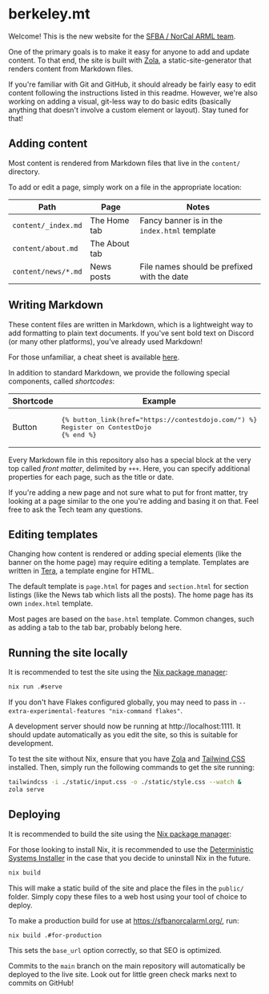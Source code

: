 # berkeley.mt

Welcome! This is the new website for the
[SFBA / NorCal ARML team](https://sfbanorcalarml.org/).

One of the primary goals is to make it easy for anyone to add and update
content. To that end, the site is built with [Zola](https://getzola.org/), a
static-site-generator that renders content from Markdown files.

If you're familiar with Git and GitHub, it should already be fairly easy to edit
content following the instructions listed in this readme. However, we're also
working on adding a visual, git-less way to do basic edits (basically anything
that doesn't involve a custom element or layout). Stay tuned for that!

## Adding content

Most content is rendered from Markdown files that live in the `content/`
directory.

To add or edit a page, simply work on a file in the appropriate location:

| Path                        | Page               | Notes                                        |
| --------------------------- | ------------------ | -------------------------------------------- |
| `content/_index.md`         | The Home tab       | Fancy banner is in the `index.html` template |
| `content/about.md`          | The About tab      |                                              |
| `content/news/*.md`         | News posts         | File names should be prefixed with the date  |

## Writing Markdown

These content files are written in Markdown, which is a lightweight way to add
formatting to plain text documents. If you've sent bold text on Discord (or many
other platforms), you've already used Markdown!

For those unfamiliar, a cheat sheet is available
[here](https://commonmark.org/help/).

In addition to standard Markdown, we provide the following special components,
called _shortcodes_:

<table>
  <thead>
    <th>Shortcode</th>
    <th>Example</th>
    <th>Rendered</th>
  </thead>
  <tbody>
    <td>Button</td>
    <td>
<pre>
{% button_link(href="https://contestdojo.com/") %}
Register on ContestDojo
{% end %}
</pre>
    </td>
    <td>
      <img src="button-example.png">
    </td>
  </tbody>
</table>

Every Markdown file in this repository also has a special block at the very top
called _front matter_, delimited by `+++`. Here, you can specify additional
properties for each page, such as the title or date.

If you're adding a new page and not sure what to put for front matter, try
looking at a page similar to the one you're adding and basing it on that. Feel
free to ask the Tech team any questions.

## Editing templates

Changing how content is rendered or adding special elements (like the banner on
the home page) may require editing a template. Templates are written in
[Tera](https://keats.github.io/tera/), a template engine for HTML.

The default template is `page.html` for pages and `section.html` for section
listings (like the News tab which lists all the posts). The home page has its
own `index.html` template.

Most pages are based on the `base.html` template. Common changes, such as adding
a tab to the tab bar, probably belong here.

## Running the site locally

It is recommended to test the site using the [Nix package manager]:

```bash
nix run .#serve
```

If you don't have Flakes configured globally, you may need to pass in
`--extra-experimental-features "nix-command flakes"`.

A development server should now be running at http://localhost:1111. It should
update automatically as you edit the site, so this is suitable for development.

To test the site without Nix, ensure that you have [Zola] and [Tailwind CSS]
installed. Then, simply run the following commands to get the site running:

```bash
tailwindcss -i ./static/input.css -o ./static/style.css --watch &
zola serve
```

## Deploying

It is recommended to build the site using the [Nix package manager]:

For those looking to install Nix, it is recommended to use the [Deterministic Systems Installer](https://determinate.systems/nix-installer/) in the case that you decide to uninstall Nix in the future.

```bash
nix build
```

This will make a static build of the site and place the files in the `public/`
folder. Simply copy these files to a web host using your tool of choice to
deploy.

To make a production build for use at https://sfbanorcalarml.org/, run:

```bash
nix build .#for-production
```

This sets the `base_url` option correctly, so that SEO is optimized.

Commits to the `main` branch on the main repository will automatically be
deployed to the live site. Look out for little green check marks next to commits
on GitHub!

[Nix package manager]: https://nixos.org/
[Zola]: https://getzola.org/
[Tailwind CSS]: https://tailwindcss.com/blog/standalone-cli
